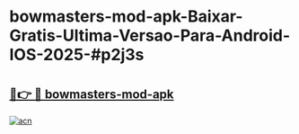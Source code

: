 # bowmasters-mod-apk-Baixar-Gratis-Ultima-Versao-Para-Android-IOS-2025-#p2j3s

# <h2><a href="https://ainizakaria.my?title=bowmasters-mod-apk&ref=24M">🔗👉 🔴 bowmasters-mod-apk</a></h2>

[![acn](https://github.com/user-attachments/assets/0f9c940e-d8b0-45ae-aac7-cd30a18b3e1c)](https://ainizakaria.my?title=bowmasters-mod-apk&ref=24M)

